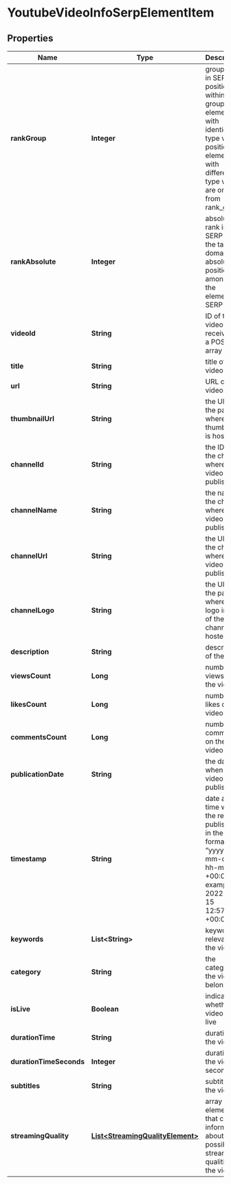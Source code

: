 

# YoutubeVideoInfoSerpElementItem


## Properties

| Name | Type | Description | Notes |
|------------ | ------------- | ------------- | -------------|
|**rankGroup** | **Integer** | group rank in SERP position within a group of elements with identical type values positions of elements with different type values are omitted from rank_group |  [optional] |
|**rankAbsolute** | **Integer** | absolute rank in SERP for the target domain absolute position among all the elements in SERP |  [optional] |
|**videoId** | **String** | ID of the video received in a POST array |  [optional] |
|**title** | **String** | title of the video |  [optional] |
|**url** | **String** | URL of the video |  [optional] |
|**thumbnailUrl** | **String** | the URL of the page where the thumbnail is hosted |  [optional] |
|**channelId** | **String** | the ID of the channel where the video is published |  [optional] |
|**channelName** | **String** | the name of the channel where the video is published |  [optional] |
|**channelUrl** | **String** | the URL of the channel where the video is published |  [optional] |
|**channelLogo** | **String** | the URL of the page where the logo image of the channel is hosted |  [optional] |
|**description** | **String** | description of the video |  [optional] |
|**viewsCount** | **Long** | number of views of the video |  [optional] |
|**likesCount** | **Long** | number of likes on the video |  [optional] |
|**commentsCount** | **Long** | number of comments on the video |  [optional] |
|**publicationDate** | **String** | the date when the video is published |  [optional] |
|**timestamp** | **String** | date and time when the result is published in the UTC format: “yyyy-mm-dd hh-mm-ss +00:00” example: 2022-11-15 12:57:46 +00:00 |  [optional] |
|**keywords** | **List&lt;String&gt;** | keywords relevant to the video |  [optional] |
|**category** | **String** | the category the video belongs to |  [optional] |
|**isLive** | **Boolean** | indicates whether the video is on live |  [optional] |
|**durationTime** | **String** | duration of the video |  [optional] |
|**durationTimeSeconds** | **Integer** | duration of the video in seconds |  [optional] |
|**subtitles** | **String** | subtitles in the video |  [optional] |
|**streamingQuality** | [**List&lt;StreamingQualityElement&gt;**](StreamingQualityElement.md) | array of elements that contain information about all possible streaming qualities of the video |  [optional] |




